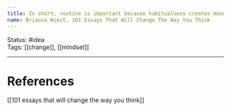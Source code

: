 ```yaml
---
title: In short, routine is important because habitualness creates mood, and mood creates the “nurture” aspect of your personality, not to mention that letting yourself be jerked around by impulsiveness is a breeding ground for everything you essentially do not want.
name: Brianna Wiest, 101 Essays That Will Change The Way You Think
---
```


Status: #idea  
Tags:  [[change]], [[mindset]]

---
# References
[[101 essays that will change the way you think]]